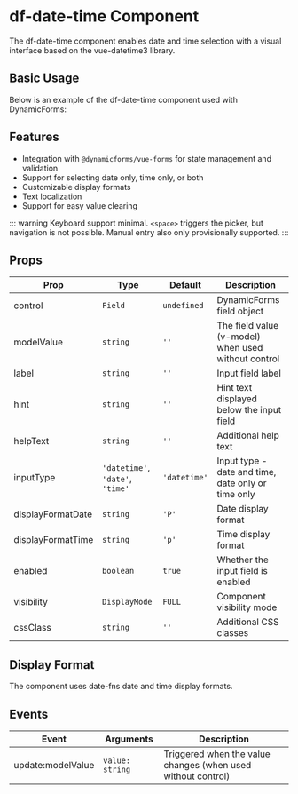 # df-date-time Component

The df-date-time component enables date and time selection with a visual interface based on the vue-datetime3 library.

## Basic Usage

Below is an example of the df-date-time component used with DynamicForms:

<datetime-basic/>

## Features

- Integration with `@dynamicforms/vue-forms` for state management and validation
- Support for selecting date only, time only, or both
- Customizable display formats
- Text localization
- Support for easy value clearing

::: warning
Keyboard support minimal. `<space>` triggers the picker, but navigation is not possible. Manual entry also only
provisionally supported.
:::

## Props

| Prop              | Type | Default      | Description                                         |
|-------------------|------|--------------|-----------------------------------------------------|
| control           | `Field` | `undefined`  | DynamicForms field object                           |
| modelValue        | `string` | `''`         | The field value (v-model) when used without control |
| label             | `string` | `''`         | Input field label                                   |
| hint              | `string` | `''`         | Hint text displayed below the input field           |
| helpText          | `string` | `''`         | Additional help text                                |
| inputType         | `'datetime'`, `'date'`, `'time'` | `'datetime'` | Input type - date and time, date only or time only  |
| displayFormatDate | `string` | `'P'`        | Date display format                                 |
| displayFormatTime | `string` | `'p'`        | Time display format                                 |
| enabled           | `boolean` | `true`       | Whether the input field is enabled                  |
| visibility        | `DisplayMode` | `FULL`       | Component visibility mode                           |
| cssClass          | `string` | `''`         | Additional CSS classes                              |

## Display Format

The component uses date-fns date and time display formats.

## Events

| Event | Arguments | Description |
|-------|-----------|-------------|
| update:modelValue | `value: string` | Triggered when the value changes (when used without control) |

<script setup>
import DatetimeBasic from '../components/datetime-basic.vue';
</script>

